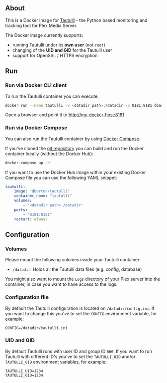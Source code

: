 ## About

This is a Docker image for [Tautulli](https://github.com/Tautulli/Tautulli) - the Python based monitoring and tracking tool for Plex Media Server.

The Docker image currently supports:

* running Tautulli under its __own user__ (not `root`)
* changing of the __UID and GID__ for the Tautulli user
* support for OpenSSL / HTTPS encryption

## Run

### Run via Docker CLI client

To run the Tautulli container you can execute:

```bash
docker run --name tautulli -v <datadir path>:/datadir -p 8181:8181 dbarton/tautulli
```

Open a browser and point it to [http://my-docker-host:8181](http://my-docker-host:8181)

### Run via Docker Compose

You can also run the Tautulli container by using [Docker Compose](https://www.docker.com/docker-compose).

If you've cloned the [git repository](https://github.com/domibarton/docker-tautulli) you can build and run the Docker container locally (without the Docker Hub):

```bash
docker-compose up -d
```

If you want to use the Docker Hub image within your existing Docker Compose file you can use the following YAML snippet:

```yaml
tautulli:
    image: "dbarton/tautulli"
    container_name: "tautulli"
    volumes:
        - "<datadir path>:/datadir"
    ports:
        - "8181:8181"
    restart: always
```

## Configuration

### Volumes

Please mount the following volumes inside your Tautulli container:

* `/datadir`: Holds all the Tautulli data files (e.g. config, database)

You might also want to mount the `Logs` directory of your Plex server into the container, in case you want to have access to the logs.

### Configuration file

By default the Tautulli configuration is located on `/datadir/config.ini`.
If you want to change this you've to set the `CONFIG` environment variable, for example:

```
CONFIG=/datadir/tautulli.ini
```

### UID and GID

By default Tautulli runs with user ID and group ID `666`.
If you want to run Tautulli with different ID's you've to set the `TAUTULLI_UID` and/or `TAUTULLI_GID` environment variables, for example:

```
TAUTULLI_UID=1234
TAUTULLI_GID=1234
```
